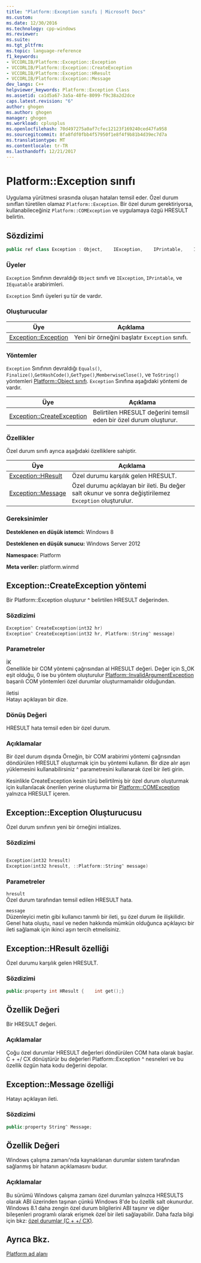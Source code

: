 ```yaml
---
title: "Platform::Exception sınıfı | Microsoft Docs"
ms.custom: 
ms.date: 12/30/2016
ms.technology: cpp-windows
ms.reviewer: 
ms.suite: 
ms.tgt_pltfrm: 
ms.topic: language-reference
f1_keywords:
- VCCORLIB/Platform::Exception::Exception
- VCCORLIB/Platform::Exception::CreateException
- VCCORLIB/Platform::Exception::HResult
- VCCORLIB/Platform::Exception::Message
dev_langs: C++
helpviewer_keywords: Platform::Exception Class
ms.assetid: ca1d5a67-3a5a-48fe-8099-f9c38a2d2dce
caps.latest.revision: "6"
author: ghogen
ms.author: ghogen
manager: ghogen
ms.workload: cplusplus
ms.openlocfilehash: 70d497275a0af7cfec12123f169240ced47fa958
ms.sourcegitcommit: 8fa8fdf0fbb4f57950f1e8f4f9b81b4d39ec7d7a
ms.translationtype: MT
ms.contentlocale: tr-TR
ms.lasthandoff: 12/21/2017
---
```

# <a name="platformexception-class"></a>Platform::Exception sınıfı
Uygulama yürütmesi sırasında oluşan hataları temsil eder. Özel durum sınıfları türetilen olamaz `Platform::Exception`. Bir özel durum gerektiriyorsa, kullanabileceğiniz `Platform::COMException` ve uygulamaya özgü HRESULT belirtin.  
  
## <a name="syntax"></a>Sözdizimi  
  
```cpp  
public ref class Exception : Object,    IException,    IPrintable,    IEquatable  
```  
  
### <a name="members"></a>Üyeler  
 `Exception` Sınıfının devraldığı `Object` sınıfı ve `IException`, `IPrintable`, ve `IEquatable` arabirimleri.  
  
 `Exception` Sınıfı üyeleri şu tür de vardır.  
  
### <a name="constructors"></a>Oluşturucular  
  
|Üye|Açıklama|  
|------------|-----------------|  
|[Exception::Exception](#ctor)|Yeni bir örneğini başlatır `Exception` sınıfı.|  
  
### <a name="methods"></a>Yöntemler  
 `Exception` Sınıfının devraldığı `Equals()`, `Finalize()`,`GetHashCode()`,`GetType()`,`MemberwiseClose()`, ve `ToString()` yöntemleri [Platform::Object sınıfı](../cppcx/platform-object-class.md). `Exception` Sınıfına aşağıdaki yöntemi de vardır.  
  
|Üye|Açıklama|  
|------------|-----------------|  
|[Exception::CreateException](#createexception)|Belirtilen HRESULT değerini temsil eden bir özel durum oluşturur.|  
  
### <a name="properties"></a>Özellikler  
 Özel durum sınıfı ayrıca aşağıdaki özelliklere sahiptir.  
  
|Üye|Açıklama|  
|------------|-----------------|  
|[Exception::HResult](#hresult)|Özel durumu karşılık gelen HRESULT.|  
|[Exception::Message](#message)|Özel durumu açıklayan bir ileti. Bu değer salt okunur ve sonra değiştirilemez `Exception` oluşturulur.|  
  
### <a name="requirements"></a>Gereksinimler  
 **Desteklenen en düşük istemci:** Windows 8  
  
 **Desteklenen en düşük sunucu:** Windows Server 2012  
  
 **Namespace:** Platform  
  
 **Meta veriler:** platform.winmd  

## <a name="createexception"></a>Exception::CreateException yöntemi
Bir Platform::Exception oluşturur ^ belirtilen HRESULT değerinden.  
  
### <a name="syntax"></a>Sözdizimi  
  
```cpp  
Exception^ CreateException(int32 hr)  
Exception^ CreateException(int32 hr, Platform::String^ message)  
```  
  
### <a name="parameters"></a>Parametreler  
 İK  
 Genellikle bir COM yöntemi çağrısından al HRESULT değeri. Değer için S_OK eşit olduğu, 0 ise bu yöntem oluşturulur [Platform::InvalidArgumentException](../cppcx/platform-invalidargumentexception-class.md) başarılı COM yöntemleri özel durumlar oluşturmamalıdır olduğundan.  
  
 iletisi  
 Hatayı açıklayan bir dize.  
  
### <a name="return-value"></a>Dönüş Değeri  
 HRESULT hata temsil eden bir özel durum.  
  
### <a name="remarks"></a>Açıklamalar  
 Bir özel durum dışında Örneğin, bir COM arabirimi yöntemi çağrısından döndürülen HRESULT oluşturmak için bu yöntemi kullanın. Bir dize alır aşırı yüklemesini kullanabilirsiniz ^ parametresini kullanarak özel bir ileti girin.  
  
 Kesinlikle CreateException kesin türü belirtilmiş bir özel durum oluşturmak için kullanılacak önerilen yerine oluşturma bir [Platform::COMException](../cppcx/platform-comexception-class.md) yalnızca HRESULT içeren.  
  


## <a name="ctor"></a>Exception::Exception Oluşturucusu
Özel durum sınıfının yeni bir örneğini intializes.  
  
### <a name="syntax"></a>Sözdizimi  
  
```cpp  
  
Exception(int32 hresult)  
Exception(int32 hresult, ::Platform::String^ message)  
```  
  
### <a name="parameters"></a>Parametreler  
 `hresult`  
 Özel durum tarafından temsil edilen HRESULT hata.  
  
 `message`  
 Düzenleyici metin gibi kullanıcı tanımlı bir ileti, şu özel durum ile ilişkilidir. Genel hata oluştu, nasıl ve neden hakkında mümkün olduğunca açıklayıcı bir ileti sağlamak için ikinci aşırı tercih etmelisiniz.  
  


## <a name="hresult"></a>Exception::HResult özelliği
Özel durumu karşılık gelen HRESULT.  
  
### <a name="syntax"></a>Sözdizimi  
  
```cpp  
public:property int HResult {    int get();}  
```  
  
## <a name="property-value"></a>Özellik Değeri  
 Bir HRESULT değeri.  
  
### <a name="remarks"></a>Açıklamalar  
 Çoğu özel durumlar HRESULT değerleri döndürülen COM hata olarak başlar. C + +/ CX dönüştürür bu değerleri Platform::Exception ^ nesneleri ve bu özellik özgün hata kodu değerini depolar.  
  


## <a name="message"></a>Exception::Message özelliği
Hatayı açıklayan ileti.  
  
### <a name="syntax"></a>Sözdizimi  
  
```cpp  
public:property String^ Message;  
```  
  
## <a name="property-value"></a>Özellik Değeri  
 Windows çalışma zamanı'nda kaynaklanan durumlar sistem tarafından sağlanmış bir hatanın açıklamasını budur.  
  
### <a name="remarks"></a>Açıklamalar  
 Bu sürümü Windows çalışma zamanı özel durumları yalnızca HRESULTS olarak ABI üzerinden taşınan çünkü Windows 8'de bu özellik salt okunurdur. Windows 8.1 daha zengin özel durum bilgilerini ABI taşınır ve diğer bileşenleri programlı olarak erişmek özel bir ileti sağlayabilir. Daha fazla bilgi için bkz: [özel durumlar (C + +/ CX)](../cppcx/exceptions-c-cx.md).  
  

  
## <a name="see-also"></a>Ayrıca Bkz.  
 [Platform ad alanı](../cppcx/platform-namespace-c-cx.md)